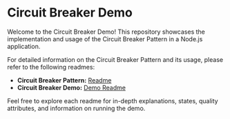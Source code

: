 # Circuit Breaker Demo

Welcome to the Circuit Breaker Demo! This repository showcases the implementation and usage of the Circuit Breaker Pattern in a Node.js application.

For detailed information on the Circuit Breaker Pattern and its usage, please refer to the following readmes:

- **Circuit Breaker Pattern:** [Readme](./docs/PATTERN.md)
- **Circuit Breaker Demo:** [Demo Readme](./docs/DEMO.md)

Feel free to explore each readme for in-depth explanations, states, quality attributes, and information on running the demo.


